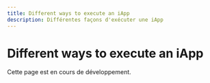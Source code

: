 ```yaml
---
title: Different ways to execute an iApp
description: Différentes façons d'exécuter une iApp
---
```


# Different ways to execute an iApp

Cette page est en cours de développement.

<!-- TODO: Ajouter le guide des différentes façons d'exécuter --> 